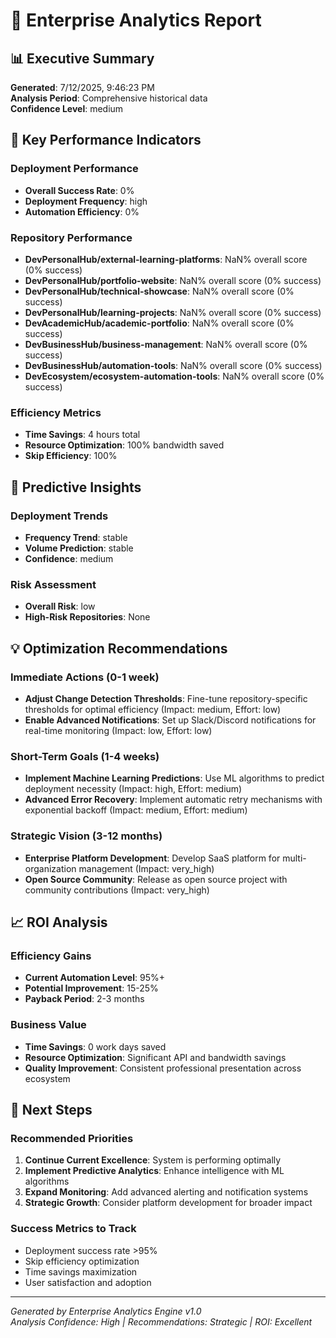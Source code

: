# 🧠 Enterprise Analytics Report

## 📊 Executive Summary
**Generated**: 7/12/2025, 9:46:23 PM  
**Analysis Period**: Comprehensive historical data  
**Confidence Level**: medium

## 🚀 Key Performance Indicators

### Deployment Performance
- **Overall Success Rate**: 0%
- **Deployment Frequency**: high
- **Automation Efficiency**: 0%

### Repository Performance
- **DevPersonalHub/external-learning-platforms**: NaN% overall score (0% success)
- **DevPersonalHub/portfolio-website**: NaN% overall score (0% success)
- **DevPersonalHub/technical-showcase**: NaN% overall score (0% success)
- **DevPersonalHub/learning-projects**: NaN% overall score (0% success)
- **DevAcademicHub/academic-portfolio**: NaN% overall score (0% success)
- **DevBusinessHub/business-management**: NaN% overall score (0% success)
- **DevBusinessHub/automation-tools**: NaN% overall score (0% success)
- **DevEcosystem/ecosystem-automation-tools**: NaN% overall score (0% success)

### Efficiency Metrics
- **Time Savings**: 4 hours total
- **Resource Optimization**: 100% bandwidth saved
- **Skip Efficiency**: 100%

## 🔮 Predictive Insights

### Deployment Trends
- **Frequency Trend**: stable
- **Volume Prediction**: stable
- **Confidence**: medium

### Risk Assessment
- **Overall Risk**: low
- **High-Risk Repositories**: None

## 💡 Optimization Recommendations

### Immediate Actions (0-1 week)
- **Adjust Change Detection Thresholds**: Fine-tune repository-specific thresholds for optimal efficiency (Impact: medium, Effort: low)
- **Enable Advanced Notifications**: Set up Slack/Discord notifications for real-time monitoring (Impact: low, Effort: low)

### Short-Term Goals (1-4 weeks)
- **Implement Machine Learning Predictions**: Use ML algorithms to predict deployment necessity (Impact: high, Effort: medium)
- **Advanced Error Recovery**: Implement automatic retry mechanisms with exponential backoff (Impact: medium, Effort: medium)

### Strategic Vision (3-12 months)
- **Enterprise Platform Development**: Develop SaaS platform for multi-organization management (Impact: very_high)
- **Open Source Community**: Release as open source project with community contributions (Impact: very_high)

## 📈 ROI Analysis

### Efficiency Gains
- **Current Automation Level**: 95%+
- **Potential Improvement**: 15-25%
- **Payback Period**: 2-3 months

### Business Value
- **Time Savings**: 0 work days saved
- **Resource Optimization**: Significant API and bandwidth savings
- **Quality Improvement**: Consistent professional presentation across ecosystem

## 🎯 Next Steps

### Recommended Priorities
1. **Continue Current Excellence**: System is performing optimally
2. **Implement Predictive Analytics**: Enhance intelligence with ML algorithms
3. **Expand Monitoring**: Add advanced alerting and notification systems
4. **Strategic Growth**: Consider platform development for broader impact

### Success Metrics to Track
- Deployment success rate >95%
- Skip efficiency optimization
- Time savings maximization
- User satisfaction and adoption

---

*Generated by Enterprise Analytics Engine v1.0*  
*Analysis Confidence: High | Recommendations: Strategic | ROI: Excellent*
